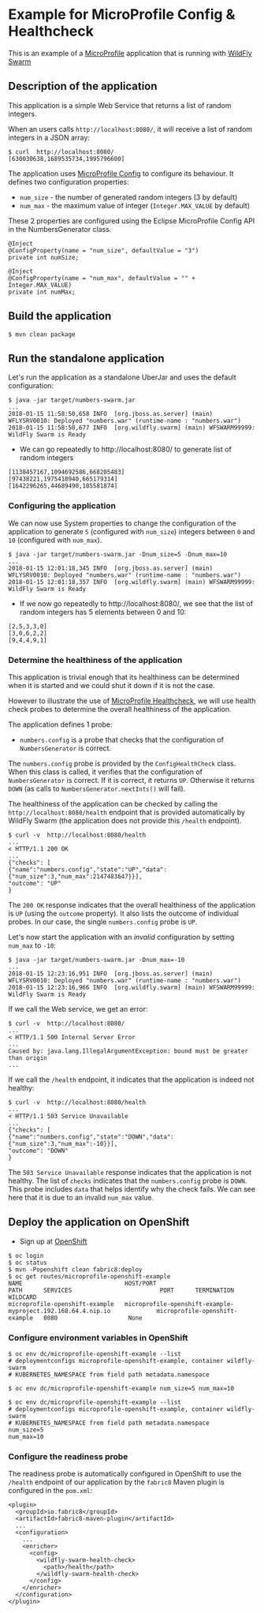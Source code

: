 # Example for MicroProfile Config & Healthcheck

This is an example of a [MicroProfile][microprofile] application that is running with [WildFly Swarm][swarm]

## Description of the application

This application is a simple Web Service that returns a list of random integers.

When an users calls `http://localhost:8080/`, it will receive a list of random integers in a JSON array:

```
$ curl  http://localhost:8080/
[630030638,1689535734,1995796600]
```

The application uses [MicroProfile Config][mp-config] to configure its behaviour.
It defines two configuration properties:

* `num_size` - the number of generated random integers (3 by default)
* `num_max` - the maximum value of integer (`Integer.MAX_VALUE` by default)

These 2 properties are configured using the Eclipse MicroProfile Config API in the NumbersGenerator class.

```
@Inject
@ConfigProperty(name = "num_size", defaultValue = "3")
private int numSize;

@Inject
@ConfigProperty(name = "num_max", defaultValue = "" + Integer.MAX_VALUE)
private int numMax;
```

## Build the application

```
$ mvn clean package
```

## Run the standalone application

Let's run the application as a standalone UberJar and uses the default configuration:

```
$ java -jar target/numbers-swarm.jar
...
2018-01-15 11:58:50,658 INFO  [org.jboss.as.server] (main) WFLYSRV0010: Deployed "numbers.war" (runtime-name : "numbers.war")
2018-01-15 11:58:50,677 INFO  [org.wildfly.swarm] (main) WFSWARM99999: WildFly Swarm is Ready
```

* We can go repeatedly to http://localhost:8080/ to generate list of random integers

```
[1138457167,1094692586,668205483]
[97438221,1975418940,665179314]
[1642296265,44689490,105581874]
```

### Configuring the application

We can now use System properties to change the configuration of the application to generate `5` (configured with `num_size`) integers
 between `0` and `10` (configured with `num_max`).

```
$ java -jar target/numbers-swarm.jar -Dnum_size=5 -Dnum_max=10
...
2018-01-15 12:01:18,345 INFO  [org.jboss.as.server] (main) WFLYSRV0010: Deployed "numbers.war" (runtime-name : "numbers.war")
2018-01-15 12:01:18,357 INFO  [org.wildfly.swarm] (main) WFSWARM99999: WildFly Swarm is Ready
```

* If we now go repeatedly to http://localhost:8080/, we see that the list of random integers has 5 elements between 0 and 10:

```
[2,5,3,3,0]
[3,0,6,2,2]
[9,4,4,9,1]
```

### Determine the healthiness of the application

This application is trivial enough that its healthiness can be determined when it is started and we could shut it down
if it is not the case.

However to illustrate the use of [MicroProfile Healthcheck][mp-healthcheck], we will use health check probes to determine the overall healthiness of the application.

The application defines 1 probe:

* `numbers.config` is a probe that checks that the configuration of `NumbersGenerator` is correct.

The `numbers.config` probe is provided by the `ConfigHealthCheck` class. When this class is called, it verifies that the configuration of `NumbersGenerator` is correct.
If it is correct, it returns `UP`. Otherwise it returns `DOWN` (as calls to `NumbersGenerator.nextInts()` will fail).

The healthiness of the application can be checked by calling the `http://localhost:8080/health` endpoint that is provided automatically by WildFly Swarm
(the application does not provide this `/health` endpoint).

```
$ curl -v  http://localhost:8080/health
...
< HTTP/1.1 200 OK
...
{"checks": [
{"name":"numbers.config","state":"UP","data": {"num_size":3,"num_max":2147483647}}],
"outcome": "UP"
}
```

The `200 OK` response indicates that the overall healthiness of the application is `UP` (using the `outcome` property).
It also lists the outcome of individual probes. In our case, the single `numbers.config` probe is `UP`.

Let's now start the application with an *invalid* configuration by setting `num_max` to `-10`:

```
$ java -jar target/numbers-swarm.jar -Dnum_max=-10
...
2018-01-15 12:23:16,951 INFO  [org.jboss.as.server] (main) WFLYSRV0010: Deployed "numbers.war" (runtime-name : "numbers.war")
2018-01-15 12:23:16,966 INFO  [org.wildfly.swarm] (main) WFSWARM99999: WildFly Swarm is Ready
```

If we call the Web service, we get an error:

```
$ curl -v  http://localhost:8080/
...
< HTTP/1.1 500 Internal Server Error
...
Caused by: java.lang.IllegalArgumentException: bound must be greater than origin
...
```

If we call the `/health` endpoint, it indicates that the application is indeed not healthy:

```
$ curl -v  http://localhost:8080/health
...
< HTTP/1.1 503 Service Unavailable
...
{"checks": [
{"name":"numbers.config","state":"DOWN","data": {"num_size":3,"num_max":-10}}],
"outcome": "DOWN"
}
```

The `503 Service Unavailable` response indicates that the application is not healthy.
The list of `checks` indicates that the `numbers.config` probe is `DOWN`.
This probe includes `data` that helps identify why the check fails. We can see here that it is due to an invalid `num_max` value.

## Deploy the application on OpenShift

* Sign up at [OpenShift][openshift]

```
$ oc login
$ oc status
$ mvn -Popenshift clean fabric8:deploy
$ oc get routes/microprofile-openshift-example
NAME                             HOST/PORT                                                      PATH      SERVICES                         PORT      TERMINATION   WILDCARD
microprofile-openshift-example   microprofile-openshift-example-myproject.192.168.64.4.nip.io             microprofile-openshift-example   8080                    None
```


### Configure environment variables in OpenShift

```
$ oc env dc/microprofile-openshift-example --list
# deploymentconfigs microprofile-openshift-example, container wildfly-swarm
# KUBERNETES_NAMESPACE from field path metadata.namespace

$ oc env dc/microprofile-openshift-example num_size=5 num_max=10

$ oc env dc/microprofile-openshift-example --list
# deploymentconfigs microprofile-openshift-example, container wildfly-swarm
# KUBERNETES_NAMESPACE from field path metadata.namespace
num_size=5
num_max=10
```

### Configure the readiness probe

The readiness probe is automatically configured in OpenShift to use the `/health` endpoint of our application by the `fabric8` Maven plugin is configured in the `pom.xml`:

```
<plugin>
  <groupId>io.fabric8</groupId>
  <artifactId>fabric8-maven-plugin</artifactId>
  ...
  <configuration>
    ...
    <enricher>
      <config>
        <wildfly-swarm-health-check>
          <path>/health</path>
        </wildfly-swarm-health-check>
      </config>
    </enricher>
  </configuration>
</plugin>
```


[microprofile]: https://microprofile.io
[swarm]: http://wildfly-swarm.io
[mp-config]: https://github.com/eclipse/microprofile-config
[mp-healthcheck]: https://github.com/eclipse/microprofile-health
[openshift]: https://www.openshift.com
